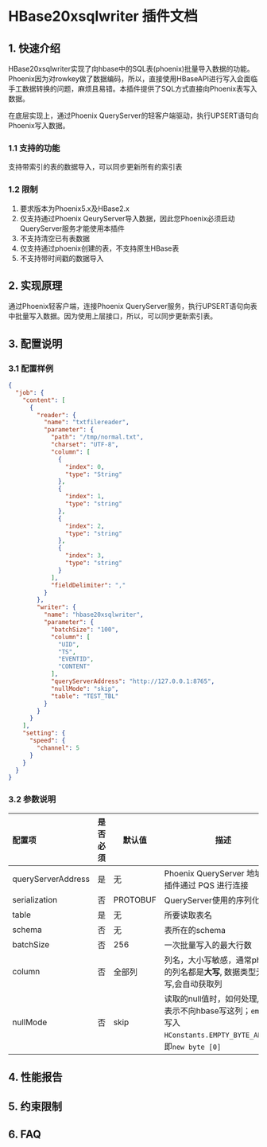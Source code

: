 # HBase20xsqlwriter 插件文档

## 1. 快速介绍

HBase20xsqlwriter实现了向hbase中的SQL表(phoenix)批量导入数据的功能。Phoenix因为对rowkey做了数据编码，所以，直接使用HBaseAPI进行写入会面临手工数据转换的问题，麻烦且易错。本插件提供了SQL方式直接向Phoenix表写入数据。

在底层实现上，通过Phoenix QueryServer的轻客户端驱动，执行UPSERT语句向Phoenix写入数据。

### 1.1 支持的功能

支持带索引的表的数据导入，可以同步更新所有的索引表


### 1.2 限制

1. 要求版本为Phoenix5.x及HBase2.x
2. 仅支持通过Phoenix QeuryServer导入数据，因此您Phoenix必须启动QueryServer服务才能使用本插件
3. 不支持清空已有表数据
4. 仅支持通过phoenix创建的表，不支持原生HBase表
5. 不支持带时间戳的数据导入

## 2. 实现原理

通过Phoenix轻客户端，连接Phoenix QueryServer服务，执行UPSERT语句向表中批量写入数据。因为使用上层接口，所以，可以同步更新索引表。

## 3. 配置说明

### 3.1 配置样例

```json
{
  "job": {
    "content": [
      {
        "reader": {
          "name": "txtfilereader",
          "parameter": {
            "path": "/tmp/normal.txt",
            "charset": "UTF-8",
            "column": [
              {
                "index": 0,
                "type": "String"
              },
              {
                "index": 1,
                "type": "string"
              },
              {
                "index": 2,
                "type": "string"
              },
              {
                "index": 3,
                "type": "string"
              }
            ],
            "fieldDelimiter": ","
          }
        },
        "writer": {
          "name": "hbase20xsqlwriter",
          "parameter": {
            "batchSize": "100",
            "column": [
              "UID",
              "TS",
              "EVENTID",
              "CONTENT"
            ],
            "queryServerAddress": "http://127.0.0.1:8765",
            "nullMode": "skip",
            "table": "TEST_TBL"
          }
        }
      }
    ],
    "setting": {
      "speed": {
        "channel": 5
      }
    }
  }
}
```

### 3.2 参数说明

| 配置项             | 是否必须 | 默认值   | 描述                                                                                          |
| :----------------- | :------: | -------- | --------------------------------------------------------------------------------------- |
| queryServerAddress |    是    | 无       | Phoenix QueryServer 地址, 该插件通过 PQS 进行连接                                             |
| serialization      |    否    | PROTOBUF | QueryServer使用的序列化协议                                                                   |
| table              |    是    | 无       | 所要读取表名                                                                                  |
| schema             |    否    | 无       | 表所在的schema                                                                                |
| batchSize          | 否  | 256 | 一次批量写入的最大行数 |
| column             |    否    | 全部列   | 列名，大小写敏感，通常phoenix的列名都是**大写**, 数据类型无需填写,会自动获取列          |
| nullMode        |    否    | skip   | 读取的null值时，如何处理, `skip` 表示不向hbase写这列；`empty`：写入 `HConstants.EMPTY_BYTE_ARRAY`，即`new byte [0]`               |


## 4. 性能报告

## 5. 约束限制

## 6. FAQ



